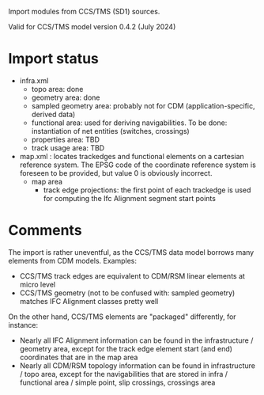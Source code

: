 Import modules from CCS/TMS (SD1) sources.

Valid for CCS/TMS model version 0.4.2 (July 2024)

# Import status
* infra.xml
  * topo area: done
  * geometry area: done
  * sampled geometry area: probably not for CDM (application-specific, derived data)
  * functional area: used for deriving navigabilities. To be done: instantiation of net entities (switches, crossings)
  * properties area: TBD
  * track usage area: TBD
* map.xml : locates trackedges and functional elements on a cartesian reference system. The EPSG code of the coordinate reference system is foreseen to be provided, but value 0 is obviously incorrect.
  * map area
    * track edge projections: the first point of each trackedge is used for computing the Ifc Alignment segment start points

# Comments
The import is rather uneventful, as the CCS/TMS data model borrows many elements from CDM models. Examples:
* CCS/TMS track edges are equivalent to CDM/RSM linear elements at micro level
* CCS/TMS geometry (not to be confused with: sampled geometry) matches IFC Alignment classes pretty well

On the other hand, CCS/TMS elements are "packaged" differently, for instance:
* Nearly all IFC Alignment information can be found in the infrastructure / geometry area, except for the track edge element start (and end) coordinates that are in the map area
* Nearly all CDM/RSM topology information can be found in infrastructure / topo area, except for the navigabilities that are stored in infra / functional area / simple point, slip crossings, crossings area